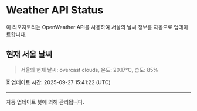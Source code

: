 
# Weather API Status

이 리포지토리는 OpenWeather API를 사용하여 서울의 날씨 정보를 자동으로 업데이트합니다.

## 현재 서울 날씨
> 서울의 현재 날씨: overcast clouds, 온도: 20.17°C, 습도: 85%

⏳ 업데이트 시간: 2025-09-27 15:41:22 (UTC)

---
자동 업데이트 봇에 의해 관리됩니다.
